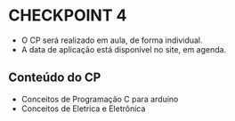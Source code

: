 # CHECKPOINT 4

- O CP será realizado em aula, de forma individual. 
- A data de aplicação está disponível no site, em agenda.

## Conteúdo do CP

- Conceitos de Programação C para arduino
- Conceitos de Eletrica e Eletrônica